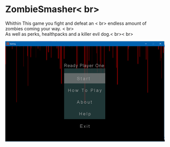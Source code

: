 # ZombieSmasher< br>

Whithin This game you fight and defeat an < br> 
endless amount of zombies coming your way. < br>  
As well as perks, healthpacks and a killer evil dog.< br>< br>

![ZombieSmasher](https://github.com/SimonGebremichael/ZombieSmasher/blob/master/First/pic1.PNG)
